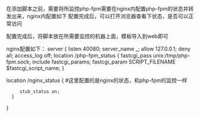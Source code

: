 在添加脚本之前，需要将所监控php-fpm需要在nginx内配置php-fpm的状态并转发出来，nginx内配置如下
配置完成后，可以打开浏览器查看下状态，是否可以正常访问

配置完成后，将脚本放在所需要监控的机器上面，模板导入到web即可

nginx配置如下：
server {
        listen 40080;
        server_name _;
        allow 127.0.0.1;
        deny all;
        access_log off;
        location /php-fpm_status {
        fastcgi_pass unix:/tmp/php-fpm.sock;
        include fastcgi_params;
        fastcgi_param SCRIPT_FILENAME $fastcgi_script_name;
        }


         
location /nginx_status {   #这里配置的是nginx的状态，和php-fpm的监控一样

         stub_status on;
      }

  }
      
         
         

         
         
         

